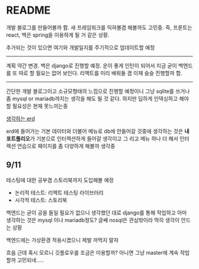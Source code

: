 # README

개발 블로그를 만들어볼까 함. 새 프레임워크를 익혀볼겸 해볼까도 고민중. 즉, 프론트는 react, 백은 spring을 이용하게 될 거 같은 상황.

추가되는 것이 있으면 여기와 개발일지를 주기적으로 업데이트할 예정

-------

계획 약간 변경. 백은 django로 진행할 예정. 운이 좋게 인턴이 되어서 지금 굳이 백엔드를 또 따로 할 필요는 없어 보인다. 리액트를 미리 배워둘 겸 이제 슬슬 진행할까 함.

----

간단한 개발 블로그이고 소규모형태의 느낌으로 진행할 예정이니 그냥 sqlite를 쓰거나 좀 mysql or mariadb까지는 생각을 해도 될 것 같다. 하지만 딥하게 인덱싱하고 해야할 필요성은 현재 못느끼는중

[생각하는 erd](https://www.erdcloud.com/d/dT5mpH9DhY3vK5hwn)

erd에 들어가는 기본 데이터와 더불어 메뉴로 db에 안들어갈 것중에 생각하는 것은 **내 포트폴리오**가 기본으로 인터렉션하게 들어갈 생각이고 그 리고 메뉴 하나 더 해서 인터렉션 연습으로 페이지를 좀 다양하게 해볼까 생각중

## 9/11

테스팅에 대한 공부겸 스토리북까지 도입해볼 예정

- 논리적 테스트: 리액트 테스팅 라이브러리
- 시각적 테스트: 스토리북

백엔드는 굳이 공을 들일 필요가 없으니 생각했던 대로 django를 통해 작업하고 아마 생각하는 것은 mysql 이나 mariadb정도? 글쎄 nosql은 관심밖이라 딱히 생각이 안드는 상황

백엔드에는 가상환경 적용시켰으니 제발 까먹지 말자

흐음 근데 혹시 모르니 깃플로우를 조금은 이용할까? 아니면 그냥 master에 계속 작업할까 고민되네.....
